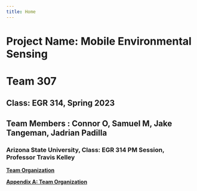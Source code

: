```yaml
---
title: Home 
---
```


# Project Name: Mobile Environmental Sensing

# Team 307

## Class: EGR 314, Spring 2023

## Team Members : Connor O, Samuel M, Jake Tangeman, Jadrian Padilla

### Arizona State University, Class: EGR 314 PM Session, Professor Travis Kelley

[**Team Organization**](https://team307.github.io/Team307_Organization)

[**Appendix A: Team Organization**](https://team307.github.io/Apendix-A-Team-Organization/)
